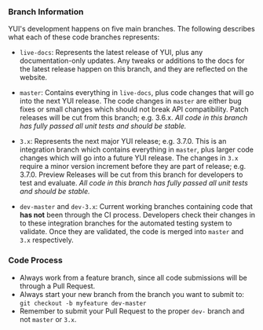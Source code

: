 ### Branch Information

YUI's development happens on five main branches. The following describes what
each of these code branches represents:

  * `live-docs`: Represents the latest release of YUI, plus any
    documentation-only updates. Any tweaks or additions to the docs for the
    latest release happen on this branch, and they are reflected on the website.

  * `master`: Contains everything in `live-docs`, plus code changes that will go
    into the next YUI release. The code changes in `master` are either bug fixes
    or small changes which should not break API compatibility. Patch releases
    will be cut from this branch; e.g. 3.6.x. *All code in this branch has fully
    passed all unit tests and should be stable.*

  * `3.x`: Represents the next major YUI release; e.g. 3.7.0. This is an
    integration branch which contains everything in `master`, plus larger code
    changes which will go into a future YUI release. The changes in `3.x`
    require a minor version increment before they are part of release; e.g.
    3.7.0. Preview Releases will be cut from this branch for developers to test
    and evaluate. *All code in this branch has fully passed all unit tests and should be stable.*

  * `dev-master` and `dev-3.x`: Current working branches containing code that
     **has not** been through the CI process. Developers check their changes in to
     these integration branches for the automated testing system to validate. Once they
     are validated, the code is merged into `master` and `3.x` respectively.

### Code Process

  * Always work from a feature branch, since all code submissions will be through a Pull Request.
  * Always start your new branch from the branch you want to submit to: `git checkout -b myfeature dev-master`
  * Remember to submit your Pull Request to the proper `dev-` branch and not `master` or `3.x`.